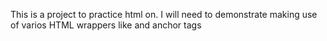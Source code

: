 This is a project to practice html on.
I will need to demonstrate making use of varios HTML wrappers like <head> <body> <h1-3> and anchor tags